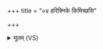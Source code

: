 +++
title = "०४ हरिक्निके किमिच्छसि"

+++
<details><summary>मूलम् (VS)</summary>

हरि॑क्नि॒के किमि॑च्छसि ॥
</details>